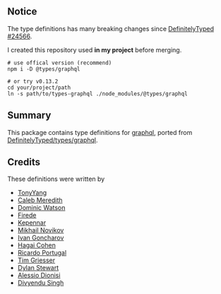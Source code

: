 ## Notice

The type definitions has many breaking changes since [DefinitelyTyped #24566](https://github.com/DefinitelyTyped/DefinitelyTyped/pull/24566).

I created this repository used **in my project** before merging.

```
# use offical version (recommend)
npm i -D @types/graphql

# or try v0.13.2
cd your/project/path
ln -s path/to/types-graphql ./node_modules/@types/graphql
```

## Summary

This package contains type definitions for [graphql](https://www.npmjs.com/package/graphql), ported from [DefinitelyTyped/types/graphql](https://www.github.com/DefinitelyTyped/DefinitelyTyped/tree/master/types/graphql).

## Credits

These definitions were written by

- [TonyYang](https://github.com/TonyPythoneer)
- [Caleb Meredith](https://github.com/calebmer)
- [Dominic Watson](https://github.com/intellix)
- [Firede](https://github.com/firede)
- [Kepennar](https://github.com/kepennar)
- [Mikhail Novikov](https://github.com/freiksenet)
- [Ivan Goncharov](https://github.com/IvanGoncharov)
- [Hagai Cohen](https://github.com/DxCx)
- [Ricardo Portugal](https://github.com/rportugal)
- [Tim Griesser](https://github.com/tgriesser)
- [Dylan Stewart](https://github.com/dyst5422)
- [Alessio Dionisi](https://github.com/adnsio)
- [Divyendu Singh](https://github.com/divyenduz)
